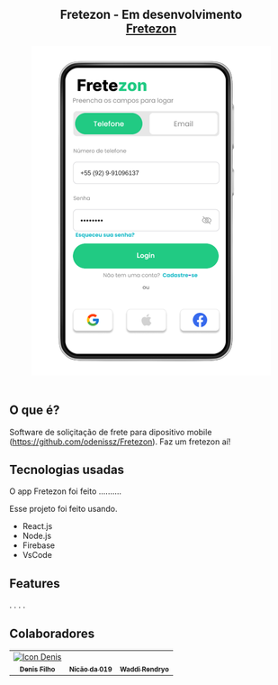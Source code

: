 <h2 align="center">
  Fretezon - Em desenvolvimento
  <br>
  <a href="#Fretezon" target="_blank">Fretezon</a>
</h2>
<div align="center">
  <img alt="Demo" src="imagem_2023-03-26_234604602-removebg-preview.png" />
</div>

<br/>

## O que é?

Software de soliçitação de frete para dipositivo mobile
(https://github.com/odenissz/Fretezon). Faz um fretezon aí!

## Tecnologias usadas

O app Fretezon foi feito ..........<br/>

Esse projeto foi feito usando.

- React.js
- Node.js
- Firebase
- VsCode

## Features
.
.
.
.

## Colaboradores
<table>
  <tr>
    <td align="center">
      <a href="#">
        <img src="https://avatars.githubusercontent.com/u/92830895?s=96&v=4" width="100px;" alt="Icon Denis"/><br>
        <sub>
          <b>Denis Filho</b>
        </sub>
      </a>
    </td>
    <td align="center">
      <a href="#">
        <img src="" width="100px;" alt=""/><br>
        <sub>
          <b>Nicão da 019</b>
        </sub>
      </a>
    </td>
  <td align="center">
      <a href="#">
        <img src="" width="100px;" alt=""/><br>
        <sub>
          <b>Waddi Rendryo</b>
        </sub>
      </a>
    </td>
  </tr>
</table>

